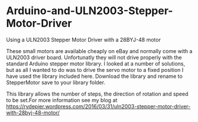 # Arduino-and-ULN2003-Stepper-Motor-Driver
Using a ULN2003 Stepper Motor Driver with a 28BYJ-48 motor

These small motors are available cheaply on eBay and normally come with a ULN2003 driver board.
Unfortunatly they will not drive properly with the standard Arduino stepper motor library.
I looked at a number of solutions, but as all I wanted to do was to drive the servo motor to a fixed position
I have used the library included here. Download the library and rename  to StepperMotor
save to your library folder.

This library allows the number of steps, the direction of rotation and speed to be set.For more information see my blog at https://rydepier.wordpress.com/2016/03/31/uln2003-stepper-motor-driver-with-28byj-48-motor/
